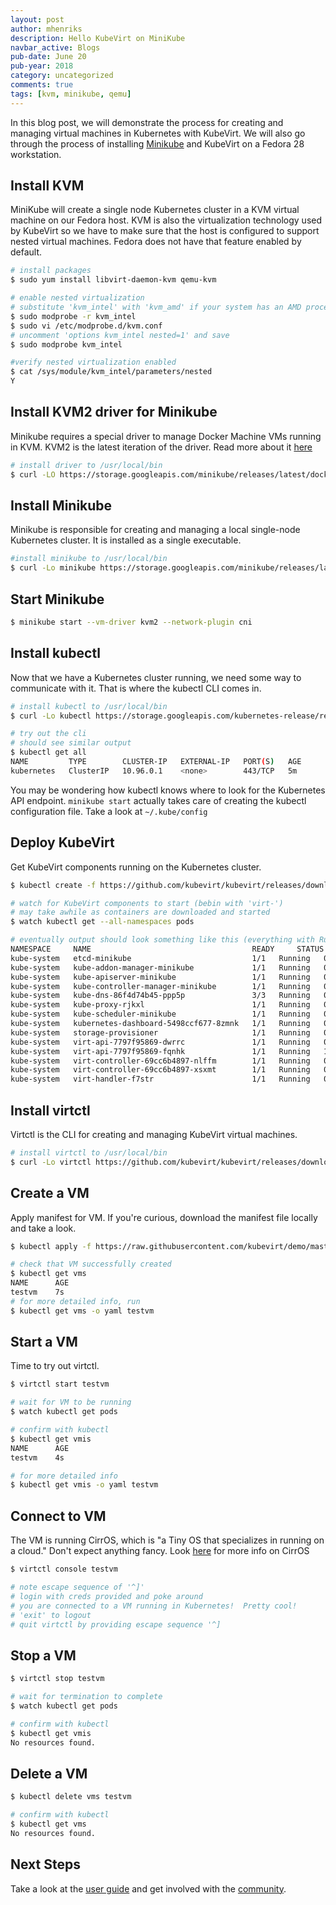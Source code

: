 ```yaml
---
layout: post
author: mhenriks
description: Hello KubeVirt on MiniKube
navbar_active: Blogs
pub-date: June 20
pub-year: 2018
category: uncategorized
comments: true
tags: [kvm, minikube, qemu]
---
```


In this blog post, we will demonstrate the process for creating and managing virtual machines in Kubernetes with KubeVirt. We will also go through the process of installing [Minikube](https://kubernetes.io/docs/setup/minikube/) and KubeVirt on a Fedora 28 workstation.

<!-- more -->

## Install KVM

MiniKube will create a single node Kubernetes cluster in a KVM virtual machine on our Fedora host. KVM is also the virtualization technology used by KubeVirt so we have to make sure that the host is configured to support nested virtual machines. Fedora does not have that feature enabled by default.

```bash
# install packages
$ sudo yum install libvirt-daemon-kvm qemu-kvm

# enable nested virtualization
# substitute 'kvm_intel' with 'kvm_amd' if your system has an AMD processor
$ sudo modprobe -r kvm_intel
$ sudo vi /etc/modprobe.d/kvm.conf
# uncomment 'options kvm_intel nested=1' and save
$ sudo modprobe kvm_intel

#verify nested virtualization enabled
$ cat /sys/module/kvm_intel/parameters/nested
Y
```

## Install KVM2 driver for Minikube

Minikube requires a special driver to manage Docker Machine VMs running in KVM. KVM2 is the latest iteration of the driver. Read more about it [here](https://github.com/kubernetes/minikube/blob/master/docs/drivers.md#kvm2-driver)

```bash
# install driver to /usr/local/bin
$ curl -LO https://storage.googleapis.com/minikube/releases/latest/docker-machine-driver-kvm2 && chmod +x docker-machine-driver-kvm2 && sudo mv docker-machine-driver-kvm2 /usr/local/bin/
```

## Install Minikube

Minikube is responsible for creating and managing a local single-node Kubernetes cluster. It is installed as a single executable.

```bash
#install minikube to /usr/local/bin
$ curl -Lo minikube https://storage.googleapis.com/minikube/releases/latest/minikube-linux-amd64 && chmod +x minikube && sudo mv minikube /usr/local/bin/
```

## Start Minikube

```bash
$ minikube start --vm-driver kvm2 --network-plugin cni
```

## Install kubectl

Now that we have a Kubernetes cluster running, we need some way to communicate with it. That is where the kubectl CLI comes in.

```bash
# install kubectl to /usr/local/bin
$ curl -Lo kubectl https://storage.googleapis.com/kubernetes-release/release/{{ site.kubernetes_version }}/bin/linux/amd64/kubectl && chmod +x kubectl && sudo mv kubectl /usr/local/bin/

# try out the cli
# should see similar output
$ kubectl get all
NAME         TYPE        CLUSTER-IP   EXTERNAL-IP   PORT(S)   AGE
kubernetes   ClusterIP   10.96.0.1    <none>        443/TCP   5m
```

You may be wondering how kubectl knows where to look for the Kubernetes API endpoint. `minikube start` actually takes care of creating the kubectl configuration file. Take a look at `~/.kube/config`

## Deploy KubeVirt

Get KubeVirt components running on the Kubernetes cluster.

```bash
$ kubectl create -f https://github.com/kubevirt/kubevirt/releases/download/{{ site.kubevirt_version }}/kubevirt.yaml

# watch for KubeVirt components to start (bebin with 'virt-')
# may take awhile as containers are downloaded and started
$ watch kubectl get --all-namespaces pods

# eventually output should look something like this (everything with Running status)
NAMESPACE     NAME                                    READY     STATUS    RESTARTS   AGE
kube-system   etcd-minikube                           1/1	Running   0          16m
kube-system   kube-addon-manager-minikube             1/1	Running   0          15m
kube-system   kube-apiserver-minikube                 1/1	Running   0          15m
kube-system   kube-controller-manager-minikube        1/1	Running   0          16m
kube-system   kube-dns-86f4d74b45-ppp5p               3/3	Running   0          16m
kube-system   kube-proxy-rjkxl                        1/1	Running   0          16m
kube-system   kube-scheduler-minikube                 1/1	Running   0          16m
kube-system   kubernetes-dashboard-5498ccf677-8zmnk   1/1	Running   0          16m
kube-system   storage-provisioner                     1/1	Running   0          16m
kube-system   virt-api-7797f95869-dwrrc               1/1	Running   0          2m
kube-system   virt-api-7797f95869-fqnhk               1/1	Running   1          2m
kube-system   virt-controller-69cc6b4897-nlffm        1/1	Running   0          2m
kube-system   virt-controller-69cc6b4897-xsxmt        1/1	Running   0          2m
kube-system   virt-handler-f7str                      1/1	Running   0          2m
```

## Install virtctl

Virtctl is the CLI for creating and managing KubeVirt virtual machines.

```bash
# install virtctl to /usr/local/bin
$ curl -Lo virtctl https://github.com/kubevirt/kubevirt/releases/download/{{ site.kubevirt_version }}/virtctl-{{ site.kubevirt_version }}-linux-amd64 && chmod +x virtctl && sudo mv virtctl /usr/local/bin
```

## Create a VM

Apply manifest for VM. If you're curious, download the manifest file locally and take a look.

```bash
$ kubectl apply -f https://raw.githubusercontent.com/kubevirt/demo/master/manifests/vm.yaml

# check that VM successfully created
$ kubectl get vms
NAME      AGE
testvm    7s
# for more detailed info, run
$ kubectl get vms -o yaml testvm
```

## Start a VM

Time to try out virtctl.

```bash
$ virtctl start testvm

# wait for VM to be running
$ watch kubectl get pods

# confirm with kubectl
$ kubectl get vmis
NAME      AGE
testvm    4s

# for more detailed info
$ kubectl get vmis -o yaml testvm
```

## Connect to VM

The VM is running CirrOS, which is "a Tiny OS that specializes in running on a cloud." Don't expect anything fancy. Look [here](https://launchpad.net/cirros) for more info on CirrOS

```bash
$ virtctl console testvm

# note escape sequence of '^]'
# login with creds provided and poke around
# you are connected to a VM running in Kubernetes!  Pretty cool!
# 'exit' to logout
# quit virtctl by providing escape sequence '^]
```

## Stop a VM

```bash
$ virtctl stop testvm

# wait for termination to complete
$ watch kubectl get pods

# confirm with kubectl
$ kubectl get vmis
No resources found.
```

## Delete a VM

```bash
$ kubectl delete vms testvm

# confirm with kubectl
$ kubectl get vms
No resources found.
```

## Next Steps

Take a look at the [user guide](https://kubevirt.io/user-guide/#/) and get involved with the [community](http://kubevirt.io/community/).
